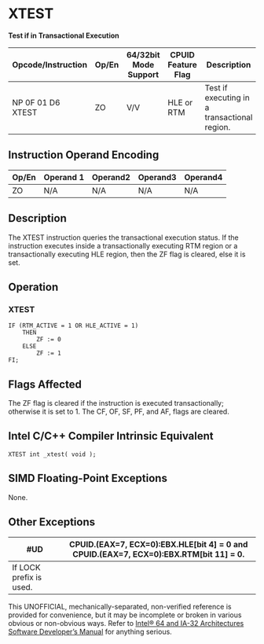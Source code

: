 # XTEST

**Test if in Transactional Execution**

| Opcode/Instruction | Op/En | 64/32bit Mode Support | CPUID Feature Flag | Description                                  |
| ------------------ | ----- | --------------------- | ------------------ | -------------------------------------------- |
| NP 0F 01 D6 XTEST  | ZO    | V/V                   | HLE or RTM         | Test if executing in a transactional region. |

## Instruction Operand Encoding

| Op/En | Operand 1 | Operand2 | Operand3 | Operand4 |
| ----- | --------- | -------- | -------- | -------- |
| ZO    | N/A       | N/A      | N/A      | N/A      |

## Description

The XTEST instruction queries the transactional execution status. If the instruction executes inside a transactionally executing RTM region or a transactionally executing HLE region, then the ZF flag is cleared, else it is set.

## Operation

### XTEST

```
IF (RTM_ACTIVE = 1 OR HLE_ACTIVE = 1)
    THEN
        ZF := 0
    ELSE
        ZF := 1
FI;

```

## Flags Affected

The ZF flag is cleared if the instruction is executed transactionally; otherwise it is set to 1. The CF, OF, SF, PF, and AF, flags are cleared.

## Intel C/C++ Compiler Intrinsic Equivalent

```
XTEST int _xtest( void );

```

## SIMD Floating-Point Exceptions

None.

## Other Exceptions

| #​​​UD                  | CPUID.(EAX=7, ECX=0):EBX.HLE[bit 4] = 0 and CPUID.(EAX=7, ECX=0):EBX.RTM[bit 11] = 0. |
| ----------------------- | ------------------------------------------------------------------------------------- |
| If LOCK prefix is used. |

This UNOFFICIAL, mechanically-separated, non-verified reference is provided for convenience, but it may be
incomplete or broken in various obvious or non-obvious
ways. Refer to [Intel® 64 and IA-32 Architectures Software Developer’s Manual](https://software.intel.com/en-us/download/intel-64-and-ia-32-architectures-sdm-combined-volumes-1-2a-2b-2c-2d-3a-3b-3c-3d-and-4) for anything serious.
